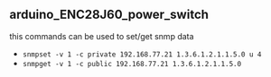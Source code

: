 ## arduino_ENC28J60_power_switch

this commands can be used to set/get snmp data

- `snmpset -v 1 -c private 192.168.77.21 1.3.6.1.2.1.1.5.0 u 4`
- `snmpget -v 1 -c public 192.168.77.21 1.3.6.1.2.1.1.5.0`